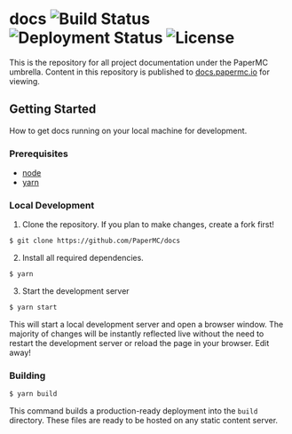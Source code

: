 # docs ![Build Status](https://img.shields.io/github/workflow/status/PaperMC/docs/Publish/main?logo=github) ![Deployment Status](https://img.shields.io/github/deployments/PaperMC/docs/github-pages?label=deployment&logo=github) ![License](https://img.shields.io/github/license/PaperMC/docs)

This is the repository for all project documentation under the PaperMC umbrella. Content in this
repository is published to [docs.papermc.io](https://docs.papermc.io) for viewing.

## Getting Started

How to get docs running on your local machine for development.

### Prerequisites

- [node](https://nodejs.org)
- [yarn](https://yarnpkg.com/getting-started/install)

### Local Development

1. Clone the repository. If you plan to make changes, create a fork first!

```bash
$ git clone https://github.com/PaperMC/docs
```

2. Install all required dependencies.

```bash
$ yarn
```

3. Start the development server

```bash
$ yarn start
```

This will start a local development server and open a browser window. The majority of changes will
be instantly reflected live without the need to restart the development server or reload the page in
your browser. Edit away!

### Building

```bash
$ yarn build
```

This command builds a production-ready deployment into the `build` directory. These files are ready
to be hosted on any static content server.
